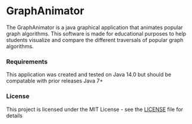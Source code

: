 # GraphAnimator

The GraphAnimator is a java graphical application that animates popular graph algorithms. This software is made for educational purposes to help students visualize and compare the different traversals of popular graph algorithms.

### Requirements

This application was created and tested on Java 14.0 but should be compatable with prior releases Java 7+

### License

This project is licensed under the MIT License - see the [LICENSE](LICENSE) file for details
